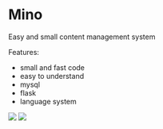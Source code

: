 # Mino
Easy and small content management system

Features:
- small and fast code
- easy to understand 
- mysql 
- flask 
- language system 

<img src="https://devbest.com/proxy.php?image=https%3A%2F%2Fi.imgur.com%2F5VG4FLU.gif&hash=dc5044b187c000fe565585fd09f8bd47"></img>
<img src="https://devbest.com/proxy.php?image=https%3A%2F%2Fi.imgur.com%2FHdBBr4g.gif&hash=a07a90472b5badf71f518fafe3c2acba"></img>
